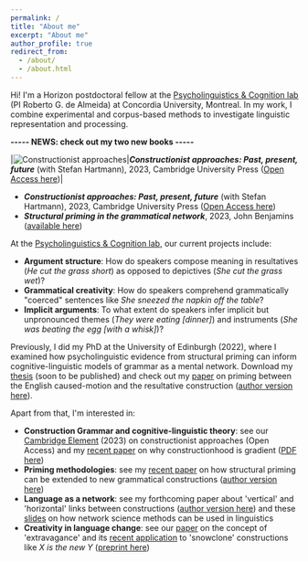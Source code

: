 ```yaml
---
permalink: /
title: "About me"
excerpt: "About me"
author_profile: true
redirect_from: 
  - /about/
  - /about.html
---
```


Hi! I'm a Horizon postdoctoral fellow at the <a href="https://psycholinguistics.weebly.com/">Psycholinguistics & Cognition lab</a> (PI Roberto G. de Almeida) at Concordia University, Montreal. 
In my work, I combine experimental and corpus-based methods to investigate linguistic representation and processing.

<b>----- NEWS: check out my two new books -----</b>

|![Constructionist approaches](https://tungerer.github.io/images/Constructionist_approaches_cover.jpg)|<b><i>Constructionist approaches: Past, present, future</i></b> (with Stefan Hartmann), 2023, Cambridge University Press (<a href="https://doi.org/10.1017/9781009308717">Open Access here</a>)|
<ul>
  <li><b><i>Constructionist approaches: Past, present, future</i></b> (with Stefan Hartmann), 2023, Cambridge University Press (<a href="https://doi.org/10.1017/9781009308717">Open Access here</a>)</li>
  <li><b><i>Structural priming in the grammatical network</i></b>, 2023, John Benjamins (<a href="https://benjamins.com/catalog/cal.35">available here</a>) </li>
</ul>

At the <a href="https://psycholinguistics.weebly.com/">Psycholinguistics & Cognition lab</a>, our current projects include:
<ul>
  <li><b>Argument structure</b>: How do speakers compose meaning in resultatives (<i>He cut the grass short</i>) as opposed to depictives (<i>She cut the grass wet</i>)?</li>
  <li><b>Grammatical creativity</b>: How do speakers comprehend grammatically "coerced" sentences like <i>She sneezed the napkin off the table</i>?</li>
  <li><b>Implicit arguments</b>: To what extent do speakers infer implicit but unpronounced themes (<i>They were eating [dinner]</i>) and instruments (<i>She was beating the egg [with a whisk]</i>)?</li>
</ul>

Previously, I did my PhD at the University of Edinburgh (2022), where I examined how psycholinguistic evidence from structural priming can inform cognitive-linguistic models of grammar as a mental network. Download my <a href="https://tungerer.github.io/files/Ungerer-2022-Structural-priming-in-the-grammatical-network.pdf">thesis</a> (soon to be published) and check out my <a href="https://doi.org/10.1515/cog-2020-0016">paper</a> on priming between the English caused-motion and the resultative construction (<a href="https://tungerer.github.io/files/Ungerer-2021-Using-structural-priming-to-test-links.pdf">author version here</a>).

Apart from that, I'm interested in:
<ul>
  <li><b>Construction Grammar and cognitive-linguistic theory</b>: see our <a href="https://doi.org/10.1017/9781009308717">Cambridge Element</a> (2023) on constructionist approaches (Open Access) and my <a href="https://doi.org/10.24338/cons-543">recent paper</a> on why constructionhood is gradient (<a href="https://tungerer.github.io/files/Ungerer-2023-Gradient-constructionhood.pdf">PDF here</a>)</li>
  <li><b>Priming methodologies</b>: see my <a href="https://doi.org/10.1515/gcla-2022-0008">recent paper</a> on how structural priming can be extended to new grammatical constructions (<a href="https://tungerer.github.io/files/Ungerer-2022-Extending-structural-priming.pdf">author version here</a>)</li>
  <li><b>Language as a network</b>: see my forthcoming paper about 'vertical' and 'horizontal' links between constructions (<a href="https://tungerer.github.io/files/Ungerer-forthc-Vertical-and-horizontal-links.pdf">author version here</a>) and these <a href="https://tungerer.github.io/files/Ungerer-2021-Network-science-methods.pdf">slides</a> on how network science methods can be used in linguistics</li>
  <li><b>Creativity in language change</b>: see our <a href="https://doi.org/10.1075/bjl.00058.ung">paper</a> on the concept of 'extravagance' and its <a href="https://doi.org/10.1017/S0022226723000117">recent application</a> to 'snowclone' constructions like <i>X is the new Y</i> (<a href="https://doi.org/10.31234/osf.io/y6a8g">preprint here</a>)</li>
</ul>
